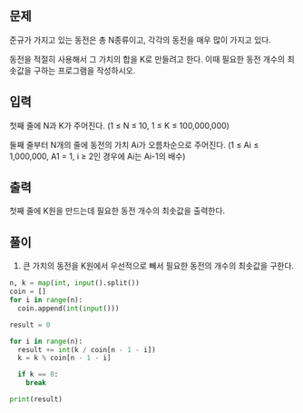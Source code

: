 ## 문제
준규가 가지고 있는 동전은 총 N종류이고, 각각의 동전을 매우 많이 가지고 있다.

동전을 적절히 사용해서 그 가치의 합을 K로 만들려고 한다. 이때 필요한 동전 개수의 최솟값을 구하는 프로그램을 작성하시오.

## 입력
첫째 줄에 N과 K가 주어진다. (1 ≤ N ≤ 10, 1 ≤ K ≤ 100,000,000)

둘째 줄부터 N개의 줄에 동전의 가치 Ai가 오름차순으로 주어진다. (1 ≤ Ai ≤ 1,000,000, A1 = 1, i ≥ 2인 경우에 Ai는 Ai-1의 배수)

## 출력
첫째 줄에 K원을 만드는데 필요한 동전 개수의 최솟값을 출력한다.

## 풀이
1. 큰 가치의 동전을 K원에서 우선적으로 빼서 필요한 동전의 개수의 최솟값을 구한다.

```python
n, k = map(int, input().split())
coin = []
for i in range(n):
  coin.append(int(input()))

result = 0

for i in range(n):
  result += int(k / coin[n - 1 - i])
  k = k % coin[n - 1 - i]

  if k == 0:
    break

print(result)
